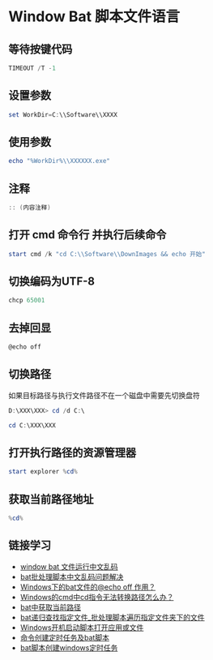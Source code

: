 ﻿# Window Bat 脚本文件语言

## 等待按键代码

```powershell
TIMEOUT /T -1
```

## 设置参数

```powershell
set WorkDir=C:\\Software\\XXXX
```

## 使用参数

```powershell
echo "%WorkDir%\\XXXXXX.exe"
```

## 注释

```powershell
:: (内容注释)
```

## 打开 cmd 命令行 并执行后续命令

```powershell
start cmd /k "cd C:\\Software\\DownImages && echo 开始"
```

## 切换编码为UTF-8

```powershell
chcp 65001
```

## 去掉回显

```powershell
@echo off
```

## 切换路径

如果目标路径与执行文件路径不在一个磁盘中需要先切换盘符
```powershell
D:\XXX\XXX> cd /d C:\
```

```powershell
cd C:\XXX\XXX
```

## 打开执行路径的资源管理器

```powershell
start explorer %cd%
```

## 获取当前路径地址

```powershell
%cd%
```

## 链接学习

* [window bat 文件运行中文乱码](https://www.cnblogs.com/Marydon20170307/p/9321495.html)
* [bat批处理脚本中文乱码问题解决](https://blog.csdn.net/u012815136/article/details/101549751)
* [Windows下的bat文件的@echo off 作用？](https://blog.csdn.net/Fly_as_tadpole/article/details/85177379)
* [Windows的cmd中cd指令无法转换路径怎么办？](https://jingyan.baidu.com/article/656db918ec8211e381249ce8.html)
* [bat中获取当前路径](https://blog.csdn.net/hongkaihua1987/article/details/104560108)
* [bat递归查找指定文件_批处理脚本遍历指定文件夹下的文件](https://blog.csdn.net/weixin_39974223/article/details/111882228)
* [Windows开机启动脚本打开应用或文件](https://blog.csdn.net/weixin_35654814/article/details/111829909)
* [命令创建定时任务及bat脚本](https://blog.csdn.net/qq_31176861/article/details/90901336)
* [bat脚本创建windows定时任务](https://blog.csdn.net/weixin_43500985/article/details/102586200)
